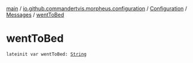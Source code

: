 [main](../../../index.md) / [io.github.commandertvis.morpheus.configuration](../../index.md) / [Configuration](../index.md) / [Messages](index.md) / [wentToBed](./went-to-bed.md)

# wentToBed

`lateinit var wentToBed: `[`String`](https://kotlinlang.org/api/latest/jvm/stdlib/kotlin/-string/index.html)